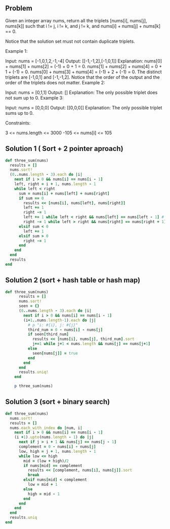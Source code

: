 ## Problem

Given an integer array nums, return all the triplets [nums[i], nums[j], nums[k]] such that i != j, i != k, and j != k, and nums[i] + nums[j] + nums[k] == 0.

Notice that the solution set must not contain duplicate triplets.

 

Example 1:

Input: nums = [-1,0,1,2,-1,-4]
Output: [[-1,-1,2],[-1,0,1]]
Explanation: 
nums[0] + nums[1] + nums[2] = (-1) + 0 + 1 = 0.
nums[1] + nums[2] + nums[4] = 0 + 1 + (-1) = 0.
nums[0] + nums[3] + nums[4] = (-1) + 2 + (-1) = 0.
The distinct triplets are [-1,0,1] and [-1,-1,2].
Notice that the order of the output and the order of the triplets does not matter.
Example 2:

Input: nums = [0,1,1]
Output: []
Explanation: The only possible triplet does not sum up to 0.
Example 3:

Input: nums = [0,0,0]
Output: [[0,0,0]]
Explanation: The only possible triplet sums up to 0.
 

Constraints:

3 <= nums.length <= 3000
-105 <= nums[i] <= 105


## Solution 1 ( Sort + 2 pointer aproach)

```ruby
def three_sum(nums)
  results = []
  nums.sort!
  (0..nums.length - 3).each do |i|
    next if i > 0 && nums[i] == nums[i - 1]
    left, right = i + 1, nums.length - 1
    while left < right
      sum = nums[i] + nums[left] + nums[right]
      if sum == 0 
        results << [nums[i], nums[left], nums[right]]
        left += 1
        right -= 1
        left += 1 while left < right && nums[left] == nums[left - 1] # skip duplicates
        right -= 1 while left > right && nums[right] == nums[right + 1] # skip duplicates
      elsif sum < 0
        left += 1
      elsif sum > 0
        right -= 1
      end
    end
  end
  results
end
```

## Solution 2 (sort + hash table or hash map)

```ruby
def three_sum(nums)
      results = []
      nums.sort!
      seen = {}
      (0..nums.length - 3).each do |i|
        next if i > 0 && nums[i] == nums[i - 1]
        (i+1..nums.length-1).each do |j|
          # p "i: #{i}, j: #{j}"
          third_num = 0 - nums[i] - nums[j]
          if seen[third_num]
            results << [nums[i], nums[j], third_num].sort
            j+=1 while j+1 < nums.length && nums[j] == nums[j+1]
          else
            seen[nums[j]] = true
          end
        end
      end
      results.uniq!
    end

    p three_sum(nums)
```

## Solution 3 (sort + binary search)

```ruby
def three_sum(nums)
  nums.sort!
  results = []
  nums.each_with_index do |num, i|
    next if i > 0 && nums[i] == nums[i - 1]
    (i +1).upto(nums.length - 1) do |j|
      next if j > i + 1 && nums[j] == nums[j - 1]
      complement = 0 - nums[i] - nums[j]
      low, high = j + 1, nums.length - 1
      while low <= high
        mid = (low + high)/2
        if nums[mid] == complement
          results << [complement, nums[i], nums[j]].sort
          break
        elsif nums[mid] < complement
          low = mid + 1
        else
          high = mid - 1
        end
      end  
    end
  end
  results.uniq
end
```
